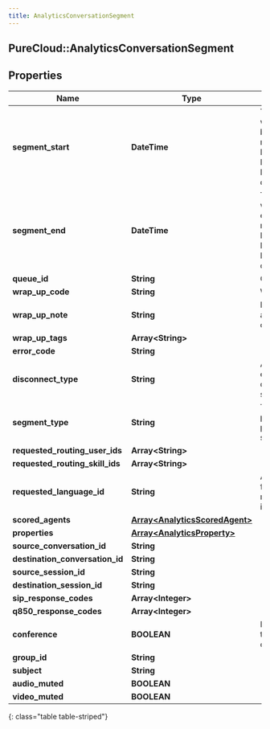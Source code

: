 ```yaml
---
title: AnalyticsConversationSegment
---
```

## PureCloud::AnalyticsConversationSegment

## Properties

|Name | Type | Description | Notes|
|------------ | ------------- | ------------- | -------------|
| **segment_start** | **DateTime** | The timestamp when this segment began. Date time is represented as an ISO-8601 string. For example: yyyy-MM-ddTHH:mm:ss.SSSZ | [optional] |
| **segment_end** | **DateTime** | The timestamp when this segment ended. Date time is represented as an ISO-8601 string. For example: yyyy-MM-ddTHH:mm:ss.SSSZ | [optional] |
| **queue_id** | **String** | Queue identifier | [optional] |
| **wrap_up_code** | **String** | Wrapup Code id | [optional] |
| **wrap_up_note** | **String** | Note entered by an agent during after-call work | [optional] |
| **wrap_up_tags** | **Array&lt;String&gt;** |  | [optional] |
| **error_code** | **String** |  | [optional] |
| **disconnect_type** | **String** | A description of the event that disconnected the segment | [optional] |
| **segment_type** | **String** | The activity taking place for the participant in the segment | [optional] |
| **requested_routing_user_ids** | **Array&lt;String&gt;** |  | [optional] |
| **requested_routing_skill_ids** | **Array&lt;String&gt;** |  | [optional] |
| **requested_language_id** | **String** | A unique identifier for the language requested for an interaction. | [optional] |
| **scored_agents** | [**Array&lt;AnalyticsScoredAgent&gt;**](AnalyticsScoredAgent.html) |  | [optional] |
| **properties** | [**Array&lt;AnalyticsProperty&gt;**](AnalyticsProperty.html) |  | [optional] |
| **source_conversation_id** | **String** |  | [optional] |
| **destination_conversation_id** | **String** |  | [optional] |
| **source_session_id** | **String** |  | [optional] |
| **destination_session_id** | **String** |  | [optional] |
| **sip_response_codes** | **Array&lt;Integer&gt;** |  | [optional] |
| **q850_response_codes** | **Array&lt;Integer&gt;** |  | [optional] |
| **conference** | **BOOLEAN** | Indicates whether the segment was a conference | [optional] |
| **group_id** | **String** |  | [optional] |
| **subject** | **String** |  | [optional] |
| **audio_muted** | **BOOLEAN** |  | [optional] |
| **video_muted** | **BOOLEAN** |  | [optional] |
{: class="table table-striped"}



